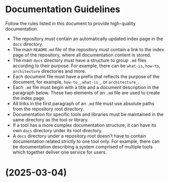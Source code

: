 # Documentation Guidelines

Follow the rules listed in this document to provide high-quality documentation.

- The repository must contain an automatically updated index page in the `docs` directory.
- The main `README.md` file of the repository must contain a link to the index page of the repository, where all documentation content is stored.
- The main `docs` directory must have a structure to group `.md` files according to their purpose. For example, there can be `what-is`, `how-to`, `architecture` directories and more.
- Each document file must have a prefix that reflects the purpose of the document, for example, `how-to_`, `what-is_`, or `architecture_`.
- Each `.md` file must begin with a title and a document description in the paragraph below. These two elements of an `.md` file are used to create the index page.
- All links in the first paragraph of an `.md` file must use absolute paths from the repository root directory.
- Documentation for specific tools and libraries must be maintained in the same directory as the tool or library.
- If a tool has a more complex documentation structure, it can have its own `docs` directory under its root directory.
- A `docs` directory under a repository root doesn't have to contain documentation related strictly to one tool only. For example, there can be documentation describing a system comprised of multiple tools which together deliver one service for users.
# (2025-03-04)
